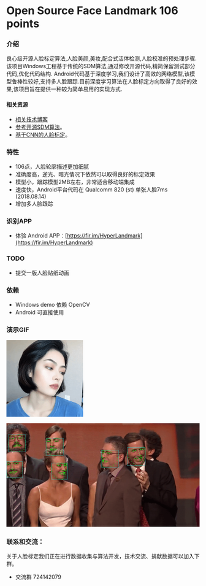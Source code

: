 # Open Source Face Landmark 106 points

### 介绍
良心级开源人脸标定算法,人脸美颜,美妆,配合式活体检测,人脸校准的预处理步骤.该项目Windows工程基于传统的SDM算法,通过修改开源代码,精简保留测试部分代码,优化代码结构.
Android代码基于深度学习,我们设计了高效的网络模型,该模型鲁棒性较好,支持多人脸跟踪.目前深度学习算法在人脸标定方向取得了良好的效果,该项目旨在提供一种较为简单易用的实现方式.


#### 相关资源 

+ [相关技术博客](https://www.jianshu.com/p/bc1536d0b4d0)
+ [参考开源SDM算法](https://github.com/chengzhengxin/sdm)。
+ [基于CNN的人脸标定](https://github.com/lsy17096535/face-landmark)。


### 特性

+ 106点，人脸轮廓描述更加细腻
+ 准确度高，逆光、暗光情况下依然可以取得良好的标定效果
+ 模型小，跟踪模型2MB左右，非常适合移动端集成
+ 速度快，Android平台代码在 Qualcomm 820 (st) 单张人脸7ms (2018.08.14)
+ 增加多人脸跟踪

### 识别APP

- 体验 Android APP：[https://fir.im/HyperLandmark](https://fir.im/HyperLandmark)

### TODO

+ 提交一版人脸贴纸动画


###  依赖

+ Windows demo 依赖 OpenCV
+ Android 可直接使用

### 演示GIF

![image](./resource/demo.gif)

![image](./resource/demo2.gif)

### 联系和交流：

关于人脸标定我们正在进行数据收集与算法开发，技术交流、捐献数据可以加入下群。
+ 交流群 724142079
